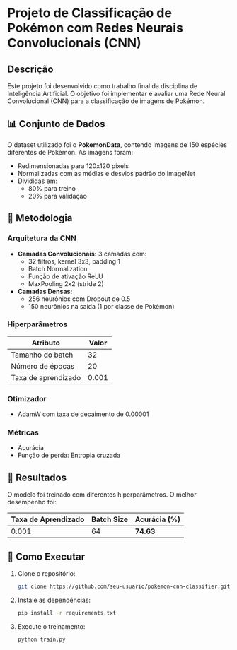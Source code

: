 # Projeto de Classificação de Pokémon com Redes Neurais Convolucionais (CNN)

## Descrição
Este projeto foi desenvolvido como trabalho final da disciplina de Inteligência Artificial. O objetivo foi implementar e avaliar uma Rede Neural Convolucional (CNN) para a classificação de imagens de Pokémon.

## 📊 Conjunto de Dados
O dataset utilizado foi o **PokemonData**, contendo imagens de 150 espécies diferentes de Pokémon. As imagens foram:
- Redimensionadas para 120x120 pixels
- Normalizadas com as médias e desvios padrão do ImageNet
- Divididas em:
  - 80% para treino
  - 20% para validação

## 🧠 Metodologia
### Arquitetura da CNN
- **Camadas Convolucionais:** 3 camadas com:
  - 32 filtros, kernel 3x3, padding 1
  - Batch Normalization
  - Função de ativação ReLU
  - MaxPooling 2x2 (stride 2)
- **Camadas Densas:**
  - 256 neurônios com Dropout de 0.5
  - 150 neurônios na saída (1 por classe de Pokémon)

### Hiperparâmetros
| Atributo          | Valor           |
|-------------------|-----------------|
| Tamanho do batch  | 32              |
| Número de épocas  | 20              |
| Taxa de aprendizado | 0.001         |

### Otimizador
- AdamW com taxa de decaimento de 0.00001

### Métricas
- Acurácia
- Função de perda: Entropia cruzada

## 🔬 Resultados
O modelo foi treinado com diferentes hiperparâmetros. O melhor desempenho foi:

| Taxa de Aprendizado | Batch Size | Acurácia (%) |
|--------------------|------------|--------------|
| 0.001              | 64         | **74.63**    |

## 🚀 Como Executar
1. Clone o repositório:
   ```bash
   git clone https://github.com/seu-usuario/pokemon-cnn-classifier.git
   ```
2. Instale as dependências:
   ```bash
   pip install -r requirements.txt
   ```
3. Execute o treinamento:
   ```bash
   python train.py
   ```
